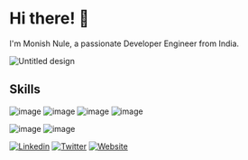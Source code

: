 # Hi there! 👋

I'm Monish Nule, a passionate Developer Engineer from India.

![Untitled design](https://github.com/imonish8/imonish8/assets/115737071/b713f23d-1749-4da5-a7b1-77114187f9e0)

## Skills


![image](https://github.com/imonish8/imonish8/assets/115737071/d3d686ec-8066-4ad0-b135-abb949d223c7)
![image](https://github.com/imonish8/imonish8/assets/115737071/a13415c1-4c14-4539-a92d-8c2980fa4c09)
![image](https://github.com/imonish8/imonish8/assets/115737071/f5581cee-06c9-441e-99b2-40858d3843fe)
![image](https://github.com/imonish8/imonish8/assets/115737071/26cf53c9-10ae-4b7b-9e39-bd9097e2c489)

![image](https://github.com/imonish8/imonish8/assets/115737071/8a8afe8f-01f0-4a2f-9238-7fda141d6200)
![image](https://github.com/imonish8/imonish8/assets/115737071/d85c3ec5-18c6-4765-b5af-d4a4900a1f8a)


[![Linkedin](https://img.shields.io/badge/-LinkedIn-blue?style=flat-square&logo=Linkedin&logoColor=white&link=https://www.linkedin.com/in/monishnule/)](https://www.linkedin.com/in/monishnule/)
[![Twitter](https://img.shields.io/badge/-Twitter-blue?style=flat-square&logo=Twitter&logoColor=white&link=https://twitter.com/yourusername)](https://twitter.com/imonish8)
[![Website](https://img.shields.io/badge/-Website-brightgreen?style=flat-square&link=https://yourwebsite.com)](https://monishnule.dev)

